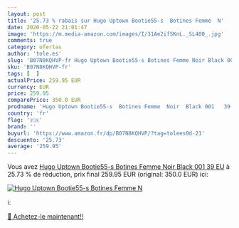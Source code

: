 ```yaml
---
layout: post
title: '25.73 % rabais sur Hugo Uptown Bootie55-s  Botines Femme  N'
date: 2020-05-22 21:01:47
image: 'https://m.media-amazon.com/images/I/31Ae2ifSKnL._SL400_.jpg'
comments: true
category: ofertas
author: 'tole.es'
slug: 'B07N8KQHVP-fr Hugo Uptown Bootie55-s Botines Femme Noir Black 001 39 EU'
sku: 'B07N8KQHVP-fr'
tags: [  ]
actualPrice: 259.95 EUR
currency: EUR
price: 259.95
comparePrice: 350.0 EUR
prodname: 'Hugo Uptown Bootie55-s  Botines Femme  Noir  Black 001   39 EU'
country: 'fr'
flag: '🇫🇷'
brand: ''
buyurl: 'https://www.amazon.fr/dp/B07N8KQHVP/?tag=tolees0d-21'
descuento: '25.73'
average: '259.95'
---
```


Vous avez [Hugo Uptown Bootie55-s  Botines Femme  Noir  Black 001   39 EU](https://www.amazon.fr/dp/B07N8KQHVP/?tag=tolees0d-21)  à  25.73 % de réduction, prix final  259.95 EUR (original: 350.0 EUR) ici:

[![Hugo Uptown Bootie55-s  Botines Femme  N](https://m.media-amazon.com/images/I/31Ae2ifSKnL._SL400_.jpg)](https://www.amazon.fr/dp/B07N8KQHVP/?tag=tolees0d-21)

ℹ️:


[🛒 Achetez-le maintenant!!](https://www.amazon.fr/dp/B07N8KQHVP/?tag=tolees0d-21)

